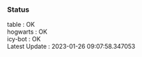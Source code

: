 ### Status


table : OK  
hogwarts : OK  
icy-bot : OK  
Latest Update : 2023-01-26 09:07:58.347053
